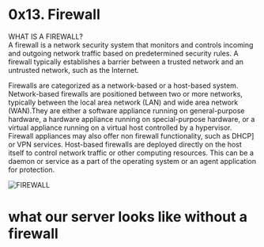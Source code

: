 # 0x13. Firewall  

WHAT IS A FIREWALL?  
A firewall is a network security system that monitors and controls incoming and outgoing network traffic based on predetermined security rules. A firewall typically establishes a barrier between a trusted network and an untrusted network, such as the Internet.  

Firewalls are categorized as a network-based or a host-based system. Network-based firewalls are positioned between two or more networks, typically between the local area network (LAN) and wide area network (WAN).They are either a software appliance running on general-purpose hardware, a hardware appliance running on special-purpose hardware, or a virtual appliance running on a virtual host controlled by a hypervisor. Firewall appliances may also offer non firewall functionality, such as DHCP] or VPN services. Host-based firewalls are deployed directly on the host itself to control network traffic or other computing resources. This can be a daemon or service as a part of the operating system or an agent application for protection.  

![FIREWALL](https://camo.githubusercontent.com/2754d8d876267f291620ed83dbd47c4026c741932270bbe68ce46918d963c075/68747470733a2f2f73332e616d617a6f6e6177732e636f6d2f696e7472616e65742d70726f6a656374732d66696c65732f686f6c626572746f6e7363686f6f6c2d73797361646d696e5f6465766f70732f3135352f686f6c626572746f6e7363686f6f6c2d6669726577616c6c2e676966)  
# what our server looks like without a firewall
